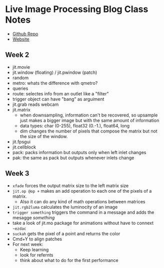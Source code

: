 # Live Image Processing Blog Class Notes

* [Github Repo](https://github.com/mromein/lipp_itp_2019)
* [Website](https://itp.nyu.edu/classes/lipp/)

## Week 2

* jit.movie
* jit.window (floating) / jit.pwindow (patch)
* random
* metro: whats the difference with qmetro?
* queries
* route: selectes info from an outlet like a "filter"
* trigger object can have "bang" as arguiment
* jit.grab reads webcam
* jit.matrix
  * when downsampling, information can't be recovered, so upsample just makes a bigger image but with the same amount of information
  * data types: char (0-255), float32 (0.-1.), float64, long
  * dim changes the number of pixels that compose the matrix but not the size of the window.
* jit.fpsgui
* jit.cellblock
* pack: packs information but outputs only when left inlet changes
* pak: the same as pack but outputs whenever inlets change

## Week 3
* `xfade` forces the output matrix size to the left matrix size
* `jit.op @op +` makes an add operation to each one of the pixels of a matrix.
  * Also it can do any kind of math operations between matrices
* `jit.rgb2luma` calculates the luminocity of an image
* `trigger something` triggers the command in a message and adds the mesagge *something*
* take a look of jit.mo package for animations without have to connext `~ezdac`
* `suckah` gets the pixel of a point and returns the color
* Cmd+Y to align patches
* For next week:
  * Keep learning
  * look for refernts
  * think about what to do for the first performance
